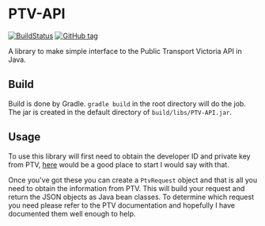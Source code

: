 # PTV-API

[![BuildStatus](https://travis-ci.org/maccoda/PTV-API.svg?branch=master)](https://travis-ci.org/Skorpus/PTV-API)
[![GitHub tag](https://img.shields.io/github/tag/maccoda/PTV-API.svg?maxAge=2592000)]()

A library to make simple interface to the Public Transport Victoria API in Java.

## Build
Build is done by Gradle. `gradle build` in the root directory will do the job. The jar is created in the default directory of `build/libs/PTV-API.jar`.

## Usage
To use this library will first need to obtain the developer ID and private key from PTV, [here](https://www.ptv.vic.gov.au/about-ptv/ptv-data-and-reports/digital-products/ptv-timetable-api/) would be a good place to start I would say with that.

Once you've got these you can create a `PtvRequest` object and that is all you need to obtain the information from PTV. This will build your request and return the JSON objects as Java bean classes. To determine which request you need please refer to the PTV documentation and hopefully I have documented them well enough to help.
